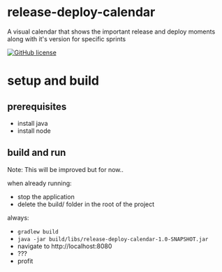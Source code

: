 # release-deploy-calendar
A visual calendar that shows the important release and deploy moments along with it's version for specific sprints

[![GitHub license](https://img.shields.io/github/license/Jooones/release-deploy-calendar.svg)](https://github.com/Jooones/release-deploy-calendar/blob/master/LICENSE)

# setup and build
## prerequisites
- install java
- install node

## build and run
Note: This will be improved but for now..

when already running:
- stop the application
- delete the build/ folder in the root of the project

always:
- `gradlew build`
- `java -jar build/libs/release-deploy-calendar-1.0-SNAPSHOT.jar`
- navigate to http://localhost:8080
- ???
- profit
